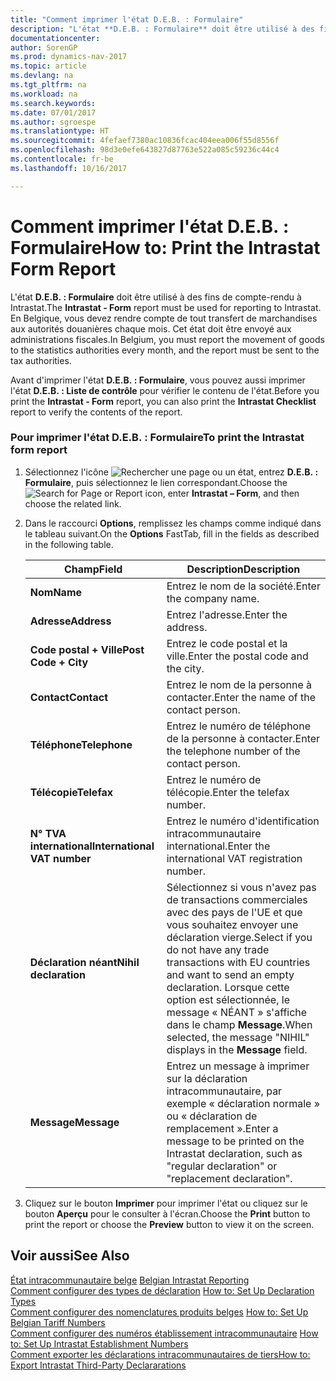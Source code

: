 ```yaml
---
title: "Comment imprimer l'état D.E.B. : Formulaire"
description: "L'état **D.E.B. : Formulaire** doit être utilisé à des fins de compte-rendu à Intrastat. En Belgique, vous devez rendre compte de tout transfert de marchandises aux autorités douanières chaque mois. Cet état doit être envoyé aux administrations fiscales."
documentationcenter: 
author: SorenGP
ms.prod: dynamics-nav-2017
ms.topic: article
ms.devlang: na
ms.tgt_pltfrm: na
ms.workload: na
ms.search.keywords: 
ms.date: 07/01/2017
ms.author: sgroespe
ms.translationtype: HT
ms.sourcegitcommit: 4fefaef7380ac10836fcac404eea006f55d8556f
ms.openlocfilehash: 98d3e0efe643827d87763e522a085c59236c44c4
ms.contentlocale: fr-be
ms.lasthandoff: 10/16/2017

---
```

# <a name="how-to-print-the-intrastat-form-report"></a><span data-ttu-id="d4bd0-104">Comment imprimer l'état D.E.B. : Formulaire</span><span class="sxs-lookup"><span data-stu-id="d4bd0-104">How to: Print the Intrastat Form Report</span></span>
<span data-ttu-id="d4bd0-105">L'état **D.E.B. : Formulaire** doit être utilisé à des fins de compte-rendu à Intrastat.</span><span class="sxs-lookup"><span data-stu-id="d4bd0-105">The **Intrastat - Form** report must be used for reporting to Intrastat.</span></span> <span data-ttu-id="d4bd0-106">En Belgique, vous devez rendre compte de tout transfert de marchandises aux autorités douanières chaque mois. Cet état doit être envoyé aux administrations fiscales.</span><span class="sxs-lookup"><span data-stu-id="d4bd0-106">In Belgium, you must report the movement of goods to the statistics authorities every month, and the report must be sent to the tax authorities.</span></span>  
  
 <span data-ttu-id="d4bd0-107">Avant d'imprimer l'état **D.E.B. : Formulaire**, vous pouvez aussi imprimer l'état **D.E.B. : Liste de contrôle** pour vérifier le contenu de l'état.</span><span class="sxs-lookup"><span data-stu-id="d4bd0-107">Before you print the **Intrastat - Form** report, you can also print the **Intrastat Checklist** report to verify the contents of the report.</span></span>  
  
### <a name="to-print-the-intrastat-form-report"></a><span data-ttu-id="d4bd0-108">Pour imprimer l'état D.E.B. : Formulaire</span><span class="sxs-lookup"><span data-stu-id="d4bd0-108">To print the Intrastat form report</span></span>  
  
1.  <span data-ttu-id="d4bd0-109">Sélectionnez l'icône ![Rechercher une page ou un état](media/ui-search/search_small.png "icône Rechercher une page ou un état"), entrez **D.E.B. : Formulaire**, puis sélectionnez le lien correspondant.</span><span class="sxs-lookup"><span data-stu-id="d4bd0-109">Choose the ![Search for Page or Report](media/ui-search/search_small.png "Search for Page or Report icon") icon, enter **Intrastat – Form**, and then choose the related link.</span></span>  
  
2.  <span data-ttu-id="d4bd0-110">Dans le raccourci **Options**, remplissez les champs comme indiqué dans le tableau suivant.</span><span class="sxs-lookup"><span data-stu-id="d4bd0-110">On the **Options** FastTab, fill in the fields as described in the following table.</span></span>  
  
    |<span data-ttu-id="d4bd0-111">Champ</span><span class="sxs-lookup"><span data-stu-id="d4bd0-111">Field</span></span>|<span data-ttu-id="d4bd0-112">Description</span><span class="sxs-lookup"><span data-stu-id="d4bd0-112">Description</span></span>|  
    |---------------------------------|---------------------------------------|  
    |<span data-ttu-id="d4bd0-113">**Nom**</span><span class="sxs-lookup"><span data-stu-id="d4bd0-113">**Name**</span></span>|<span data-ttu-id="d4bd0-114">Entrez le nom de la société.</span><span class="sxs-lookup"><span data-stu-id="d4bd0-114">Enter the company name.</span></span>|  
    |<span data-ttu-id="d4bd0-115">**Adresse**</span><span class="sxs-lookup"><span data-stu-id="d4bd0-115">**Address**</span></span>|<span data-ttu-id="d4bd0-116">Entrez l'adresse.</span><span class="sxs-lookup"><span data-stu-id="d4bd0-116">Enter the address.</span></span>|  
    |<span data-ttu-id="d4bd0-117">**Code postal + Ville**</span><span class="sxs-lookup"><span data-stu-id="d4bd0-117">**Post Code + City**</span></span>|<span data-ttu-id="d4bd0-118">Entrez le code postal et la ville.</span><span class="sxs-lookup"><span data-stu-id="d4bd0-118">Enter the postal code and the city.</span></span>|  
    |<span data-ttu-id="d4bd0-119">**Contact**</span><span class="sxs-lookup"><span data-stu-id="d4bd0-119">**Contact**</span></span>|<span data-ttu-id="d4bd0-120">Entrez le nom de la personne à contacter.</span><span class="sxs-lookup"><span data-stu-id="d4bd0-120">Enter the name of the contact person.</span></span>|  
    |<span data-ttu-id="d4bd0-121">**Téléphone**</span><span class="sxs-lookup"><span data-stu-id="d4bd0-121">**Telephone**</span></span>|<span data-ttu-id="d4bd0-122">Entrez le numéro de téléphone de la personne à contacter.</span><span class="sxs-lookup"><span data-stu-id="d4bd0-122">Enter the telephone number of the contact person.</span></span>|  
    |<span data-ttu-id="d4bd0-123">**Télécopie**</span><span class="sxs-lookup"><span data-stu-id="d4bd0-123">**Telefax**</span></span>|<span data-ttu-id="d4bd0-124">Entrez le numéro de télécopie.</span><span class="sxs-lookup"><span data-stu-id="d4bd0-124">Enter the telefax number.</span></span>|  
    |<span data-ttu-id="d4bd0-125">**N° TVA international**</span><span class="sxs-lookup"><span data-stu-id="d4bd0-125">**International VAT number**</span></span>|<span data-ttu-id="d4bd0-126">Entrez le numéro d'identification intracommunautaire international.</span><span class="sxs-lookup"><span data-stu-id="d4bd0-126">Enter the international VAT registration number.</span></span>|  
    |<span data-ttu-id="d4bd0-127">**Déclaration néant**</span><span class="sxs-lookup"><span data-stu-id="d4bd0-127">**Nihil declaration**</span></span>|<span data-ttu-id="d4bd0-128">Sélectionnez si vous n'avez pas de transactions commerciales avec des pays de l'UE et que vous souhaitez envoyer une déclaration vierge.</span><span class="sxs-lookup"><span data-stu-id="d4bd0-128">Select if you do not have any trade transactions with EU countries and want to send an empty declaration.</span></span> <span data-ttu-id="d4bd0-129">Lorsque cette option est sélectionnée, le message « NÉANT » s'affiche dans le champ **Message**.</span><span class="sxs-lookup"><span data-stu-id="d4bd0-129">When selected, the message "NIHIL" displays in the **Message** field.</span></span>|  
    |<span data-ttu-id="d4bd0-130">**Message**</span><span class="sxs-lookup"><span data-stu-id="d4bd0-130">**Message**</span></span>|<span data-ttu-id="d4bd0-131">Entrez un message à imprimer sur la déclaration intracommunautaire, par exemple « déclaration normale » ou « déclaration de remplacement ».</span><span class="sxs-lookup"><span data-stu-id="d4bd0-131">Enter a message to be printed on the Intrastat declaration, such as "regular declaration" or "replacement declaration".</span></span>|  
  
3.  <span data-ttu-id="d4bd0-132">Cliquez sur le bouton **Imprimer** pour imprimer l'état ou cliquez sur le bouton **Aperçu** pour le consulter à l'écran.</span><span class="sxs-lookup"><span data-stu-id="d4bd0-132">Choose the **Print** button to print the report or choose the **Preview** button to view it on the screen.</span></span>  
  
## <a name="see-also"></a><span data-ttu-id="d4bd0-133">Voir aussi</span><span class="sxs-lookup"><span data-stu-id="d4bd0-133">See Also</span></span>  
 <span data-ttu-id="d4bd0-134">[État intracommunautaire belge](belgian-intrastat-reporting.md) </span><span class="sxs-lookup"><span data-stu-id="d4bd0-134">[Belgian Intrastat Reporting](belgian-intrastat-reporting.md) </span></span>  
 <span data-ttu-id="d4bd0-135">[Comment configurer des types de déclaration](how-to-set-up-declaration-types.md) </span><span class="sxs-lookup"><span data-stu-id="d4bd0-135">[How to: Set Up Declaration Types](how-to-set-up-declaration-types.md) </span></span>  
 <span data-ttu-id="d4bd0-136">[Comment configurer des nomenclatures produits belges](how-to-set-up-belgian-tariff-numbers.md) </span><span class="sxs-lookup"><span data-stu-id="d4bd0-136">[How to: Set Up Belgian Tariff Numbers](how-to-set-up-belgian-tariff-numbers.md) </span></span>  
 <span data-ttu-id="d4bd0-137">[Comment configurer des numéros établissement intracommunautaire](how-to-set-up-intrastat-establishment-numbers.md) </span><span class="sxs-lookup"><span data-stu-id="d4bd0-137">[How to: Set Up Intrastat Establishment Numbers](how-to-set-up-intrastat-establishment-numbers.md) </span></span>  
 [<span data-ttu-id="d4bd0-138">Comment exporter les déclarations intracommunautaires de tiers</span><span class="sxs-lookup"><span data-stu-id="d4bd0-138">How to: Export Intrastat Third-Party Declararations</span></span>](how-to-export-intrastat-third-party-declararations.md)
